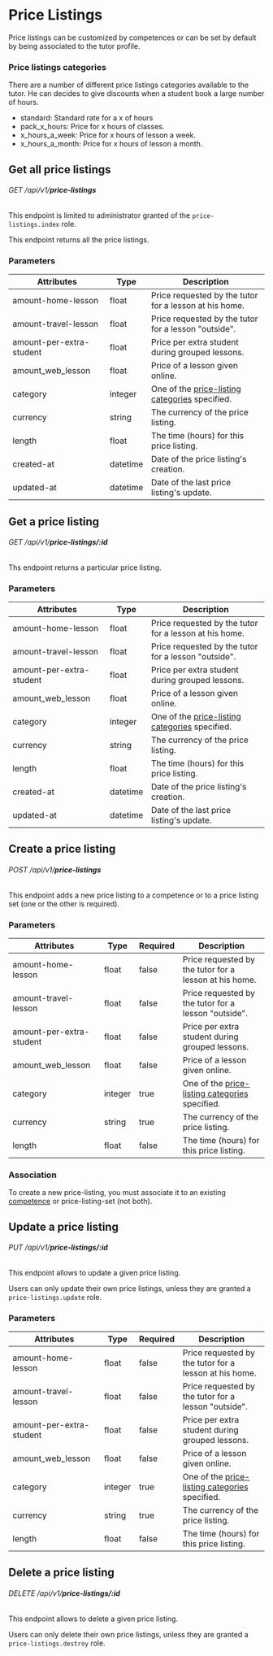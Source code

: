 # Price Listings

Price listings can be customized by competences or can be set by default by being associated to the tutor profile.

### Price listings categories

There are a number of different price listings categories available to the tutor. 
He can decides to give discounts when a student book a large number of hours.

* standard: Standard rate for a x of hours
* pack_x_hours: Price for x hours of classes.
* x_hours_a_week: Price for x hours of lesson a week.
* x_hours_a_month: Price for x hours of lesson a month.


## Get all price listings

###### <verb class="get">GET</verb> /api/v1/__price-listings__

<aside class="notice">
This endpoint is limited to administrator granted of the <code>price-listings.index</code> role.
</aside>

This endpoint returns all the price listings.

### Parameters

Attributes | Type | Description
---------- | ---- | -----------
amount-home-lesson | float | Price requested by the tutor for a lesson at his home.
amount-travel-lesson | float |Price requested by the tutor for a lesson "outside".
amount-per-extra-student | float | Price per extra student during grouped lessons.
amount_web_lesson | float | Price of a lesson given online.
category | integer | One of the <a href='#price-listings-categories'>price-listing categories</a> specified.
currency | string | The currency of the price listing.
length |float | The time (hours) for this price listing.
created-at | datetime | Date of the price listing's creation.
updated-at | datetime | Date of the last price listing's update.


## Get a price listing

###### <verb class="get">GET</verb> /api/v1/__price-listings/:id__

Ths endpoint returns a particular price listing.

### Parameters

Attributes | Type | Description
---------- | ---- | -----------
amount-home-lesson | float | Price requested by the tutor for a lesson at his home.
amount-travel-lesson | float |Price requested by the tutor for a lesson "outside".
amount-per-extra-student | float | Price per extra student during grouped lessons.
amount_web_lesson | float | Price of a lesson given online.
category | integer | One of the <a href='#price-listings-categories'>price-listing categories</a> specified.
currency | string | The currency of the price listing.
length |float | The time (hours) for this price listing.
created-at | datetime | Date of the price listing's creation.
updated-at | datetime | Date of the last price listing's update.

## Create a price listing

###### <verb class="post">POST</verb> /api/v1/__price-listings__

This endpoint adds a new price listing to a competence or to a price listing set (one or the other is required).

### Parameters

Attributes | Type | Required | Description
---------- | ---- | -------- | ------------
amount-home-lesson | float | false | Price requested by the tutor for a lesson at his home.
amount-travel-lesson | float | false | Price requested by the tutor for a lesson "outside".
amount-per-extra-student | float | false | Price per extra student during grouped lessons.
amount_web_lesson | float | false | Price of a lesson given online.
category | integer | true | One of the <a href='#price-listings-categories'>price-listing categories</a> specified.
currency | string | true | The currency of the price listing.
length |float | false | The time (hours) for this price listing.

### Association

To create a new price-listing, you must associate it to an existing <a href="#competences">competence</a> or price-listing-set (not both).


## Update a price listing

###### <verb class="put">PUT</verb> /api/v1/__price-listings/:id__

This endpoint allows to update a given price listing. 

<aside class="notice">
Users can only update their own price listings, unless they are granted a <code>price-listings.update</code> role.
</aside>

### Parameters

Attributes | Type | Required | Description
---------- | ---- | -------- | ------------
amount-home-lesson | float | false | Price requested by the tutor for a lesson at his home.
amount-travel-lesson | float | false | Price requested by the tutor for a lesson "outside".
amount-per-extra-student | float | false | Price per extra student during grouped lessons.
amount_web_lesson | float | false | Price of a lesson given online.
category | integer | true | One of the <a href='#price-listings-categories'>price-listing categories</a> specified.
currency | string | true | The currency of the price listing.
length |float | false | The time (hours) for this price listing.


## Delete a price listing

###### <verb class="delete">DELETE</verb> /api/v1/__price-listings/:id__

This endpoint allows to delete a given price listing. 

<aside class="notice">
Users can only delete their own price listings, unless they are granted a <code>price-listings.destroy</code> role.
</aside>
